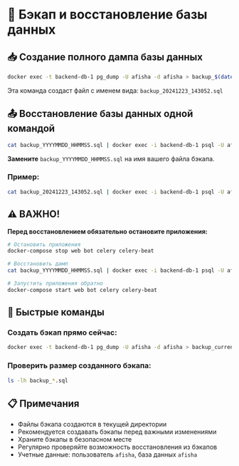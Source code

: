 # 💾 Бэкап и восстановление базы данных

## 📥 Создание полного дампа базы данных

```bash
docker exec -t backend-db-1 pg_dump -U afisha -d afisha > backup_$(date +%Y%m%d_%H%M%S).sql
```

Эта команда создаст файл с именем вида: `backup_20241223_143052.sql`

## 📤 Восстановление базы данных одной командой

```bash
cat backup_YYYYMMDD_HHMMSS.sql | docker exec -i backend-db-1 psql -U afisha -d afisha
```

**Замените** `backup_YYYYMMDD_HHMMSS.sql` на имя вашего файла бэкапа.

### Пример:
```bash
cat backup_20241223_143052.sql | docker exec -i backend-db-1 psql -U afisha -d afisha
```

## ⚠️ ВАЖНО!

**Перед восстановлением обязательно остановите приложения:**

```bash
# Остановить приложения
docker-compose stop web bot celery celery-beat

# Восстановить дамп
cat backup_YYYYMMDD_HHMMSS.sql | docker exec -i backend-db-1 psql -U afisha -d afisha

# Запустить приложения обратно
docker-compose start web bot celery celery-beat
```

## 🚀 Быстрые команды

### Создать бэкап прямо сейчас:
```bash
docker exec -t backend-db-1 pg_dump -U afisha -d afisha > backup_current_$(date +%Y%m%d_%H%M%S).sql
```

### Проверить размер созданного бэкапа:
```bash
ls -lh backup_*.sql
```

## 📋 Примечания

- Файлы бэкапа создаются в текущей директории
- Рекомендуется создавать бэкапы перед важными изменениями
- Храните бэкапы в безопасном месте
- Регулярно проверяйте возможность восстановления из бэкапов
- Учетные данные: пользователь `afisha`, база данных `afisha`
